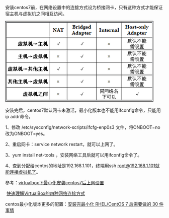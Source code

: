 安装centos7前，在网络设置中的连接方式设为桥接网卡，只有这种方式才能保证宿主机与虚拟机之间相互访问。

![](https://github.com/wenguang/startup/blob/master/imgs/virtualbox-network.png?raw=true)

安装完后，centos7默认网卡未激活，最小化版本也不能用ifconfig命令，只能用ip addr命令。

1、修改 /etc/sysconfig/network-scripts/ifcfg-enp0s3 文件，将ONBOOT=no改为ONBOOT=yes。

2、重启网卡：service network restart，就可以上网了。

3、yum install net-tools ，安装网络工具后就可以用ifconfig命令了。

4、查到分配给centos的地址是192.168.1.101，终端用ssh root@192.168.1.101就能连接虚拟机了。



参考：[virtualbox下最小化安装centos7后上网设置](https://my.oschina.net/u/144160/blog/517049) 

​	   [快速理解VirtualBox的四种网络连接方式](http://www.cnblogs.com/york-hust/archive/2012/03/29/2422911.html) 

centos最小化版本更多的配置：[安装完最小化 RHEL/CentOS 7 后需要做的 30 件事情](https://linux.cn/article-5341-1.html) 